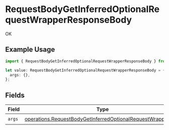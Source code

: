 # RequestBodyGetInferredOptionalRequestWrapperResponseBody

OK

## Example Usage

```typescript
import { RequestBodyGetInferredOptionalRequestWrapperResponseBody } from "openapi/sdk/models/operations";

let value: RequestBodyGetInferredOptionalRequestWrapperResponseBody = {
  args: {},
};
```

## Fields

| Field                                                                                                                                             | Type                                                                                                                                              | Required                                                                                                                                          | Description                                                                                                                                       |
| ------------------------------------------------------------------------------------------------------------------------------------------------- | ------------------------------------------------------------------------------------------------------------------------------------------------- | ------------------------------------------------------------------------------------------------------------------------------------------------- | ------------------------------------------------------------------------------------------------------------------------------------------------- |
| `args`                                                                                                                                            | [operations.RequestBodyGetInferredOptionalRequestWrapperArgs](../../../sdk/models/operations/requestbodygetinferredoptionalrequestwrapperargs.md) | :heavy_check_mark:                                                                                                                                | N/A                                                                                                                                               |